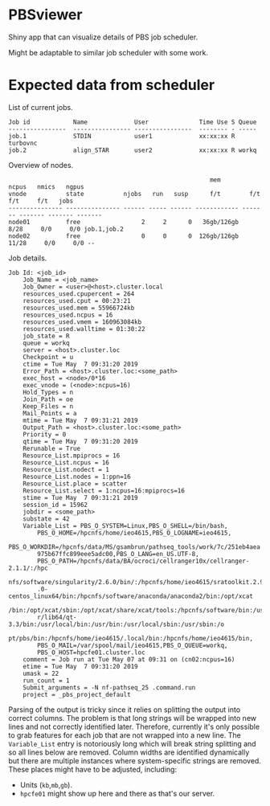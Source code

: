# PBSviewer

Shiny app that can visualize details of PBS job scheduler.

Might be adaptable to similar job scheduler with some work.

# Expected data from scheduler

List of current jobs.

```
Job id            Name             User              Time Use S Queue
----------------  ---------------- ----------------  -------- - -----
job.1             STDIN            user1             xx:xx:xx R turbovnc
job.2             align_STAR       user2             xx:xx:xx R workq
```

Overview of nodes.

```
                                                        mem       ncpus   nmics   ngpus
vnode           state           njobs   run   susp      f/t        f/t     f/t     f/t   jobs
--------------- --------------- ------ ----- ------ ------------ ------- ------- ------- -------
node01          free                 2     2      0   36gb/126gb    8/28     0/0     0/0 job.1,job.2
node02          free                 0     0      0  126gb/126gb   11/28     0/0     0/0 --
```

Job details.

```
Job Id: <job_id>
    Job_Name = <job_name>
    Job_Owner = <user>@<host>.cluster.local
    resources_used.cpupercent = 264
    resources_used.cput = 00:23:21
    resources_used.mem = 55966724kb
    resources_used.ncpus = 16
    resources_used.vmem = 160963084kb
    resources_used.walltime = 01:30:22
    job_state = R
    queue = workq
    server = <host>.cluster.loc
    Checkpoint = u
    ctime = Tue May  7 09:31:20 2019
    Error_Path = <host>.cluster.loc:<some_path>
    exec_host = <node>/0*16
    exec_vnode = (<node>:ncpus=16)
    Hold_Types = n
    Join_Path = oe
    Keep_Files = n
    Mail_Points = a
    mtime = Tue May  7 09:31:21 2019
    Output_Path = <host>.cluster.loc:<some_path>
    Priority = 0
    qtime = Tue May  7 09:31:20 2019
    Rerunable = True
    Resource_List.mpiprocs = 16
    Resource_List.ncpus = 16
    Resource_List.nodect = 1
    Resource_List.nodes = 1:ppn=16
    Resource_List.place = scatter
    Resource_List.select = 1:ncpus=16:mpiprocs=16
    stime = Tue May  7 09:31:21 2019
    session_id = 15962
    jobdir = <some_path>
    substate = 42
    Variable_List = PBS_O_SYSTEM=Linux,PBS_O_SHELL=/bin/bash,
        PBS_O_HOME=/hpcnfs/home/ieo4615,PBS_O_LOGNAME=ieo4615,
        PBS_O_WORKDIR=/hpcnfs/data/MS/gsambrun/pathseq_tools/work/7c/251eb4aea
        975b67ffc899eee5adc00,PBS_O_LANG=en_US.UTF-8,
        PBS_O_PATH=/hpcnfs/data/BA/ocroci/cellranger10x/cellranger-2.1.1/:/hpc
        nfs/software/singularity/2.6.0/bin/:/hpcnfs/home/ieo4615/sratoolkit.2.9
        .0-centos_linux64/bin:/hpcnfs/software/anaconda/anaconda2/bin:/opt/xcat
        /bin:/opt/xcat/sbin:/opt/xcat/share/xcat/tools:/hpcnfs/software/bin:/us
        r/lib64/qt-3.3/bin:/usr/local/bin:/usr/bin:/usr/local/sbin:/usr/sbin:/o
        pt/pbs/bin:/hpcnfs/home/ieo4615/.local/bin:/hpcnfs/home/ieo4615/bin,
        PBS_O_MAIL=/var/spool/mail/ieo4615,PBS_O_QUEUE=workq,
        PBS_O_HOST=hpcfe01.cluster.loc
    comment = Job run at Tue May 07 at 09:31 on (cn02:ncpus=16)
    etime = Tue May  7 09:31:20 2019
    umask = 22
    run_count = 1
    Submit_arguments = -N nf-pathseq_25 .command.run
    project = _pbs_project_default
```

Parsing of the output is tricky since it relies on splitting the output into correct columns.
The problem is that long strings will be wrapped into new lines and not correctly identified later.
Therefore, currently it's only possible to grab features for each job that are not wrapped into a new line.
The `Variable_List` entry is notoriously long which will break string splitting and so all lines below are removed.
Column widths are identified dynamically but there are multiple instances where system-specific strings are removed.
These places might have to be adjusted, including:

* Units (`kb`,`mb`,`gb`).
* `hpcfe01` might show up here and there as that's our server.






















